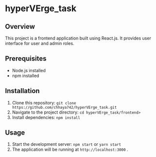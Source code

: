 # hyperVErge_task

## Overview
This project is a frontend application built using React.js. It provides user interface for user and admin roles.

## Prerequisites
- Node.js installed 
- npm  installed

## Installation
1. Clone this repository: `git clone https://github.com/chhaya742/hyperVErge_task.git`
2. Navigate to the project directory: `cd hyperVErge_task/frontend>`
3. Install dependencies: `npm install`

## Usage
1. Start the development server: `npm start` or `yarn start`
2. The application will be running at `http://localhost:3000` .

